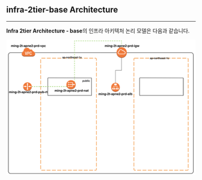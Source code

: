 ## infra-2tier-base Architecture
---
**Infra 2tier Architecture - base**의 인프라 아키텍처 논리 모델은 다음과 같습니다.
>
![Screenshot](img/architecture.png)